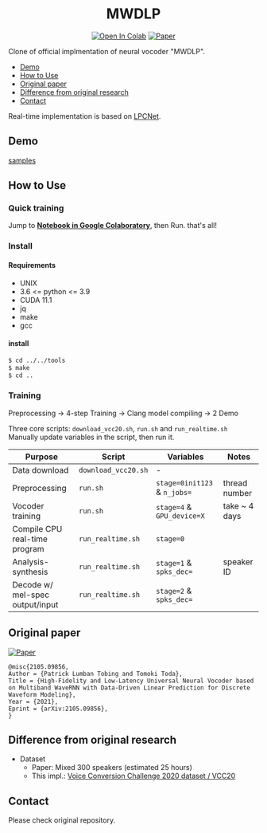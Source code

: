 <div align="center">

# MWDLP <!-- omit in toc -->
[![Open In Colab](https://colab.research.google.com/assets/colab-badge.svg)][notebook]
[![Paper](http://img.shields.io/badge/paper-arxiv.2105.09856-B31B1B.svg)][paper]  

</div>

Clone of official implmentation of neural vocoder "MWDLP".

<!-- generated by [Markdown All in One](https://marketplace.visualstudio.com/items?itemName=yzhang.markdown-all-in-one) -->
- [Demo](#demo)
- [How to Use](#how-to-use)
- [Original paper](#original-paper)
- [Difference from original research](#difference-from-original-research)
- [Contact](#contact)

Real-time implementation is based on [LPCNet](https://github.com/mozilla/LPCNet/).

## Demo
[samples](https://demo-mwdlp-interspeech2021.audioeval.net/)

## How to Use
### Quick training <!-- omit in toc -->
Jump to **[Notebook in Google Colaboratory][notebook]**, then Run. that's all!  

### Install <!-- omit in toc -->
#### Requirements
- UNIX
- 3.6 <= python <= 3.9
- CUDA 11.1
- jq
- make
- gcc

#### install
```bash
$ cd ../../tools
$ make
$ cd ..
```

### Training <!-- omit in toc -->
Preprocessing -> 4-step Training -> Clang model compiling -> 2 Demo  

Three core scripts: `download_vcc20.sh`, `run.sh` and `run_realtime.sh`  
Manually update variables in the script, then run it.  

| Purpose                          |       Script        |     Variables              | Notes           |
| -------------------------------- | ------------------- | -------------------------- |---------------- |
| Data download                    | `download_vcc20.sh` |    -                       |                 |
| Preprocessing                    | `run.sh`            | `stage=0init123` & `n_jobs=` | thread number |
| Vocoder training                 | `run.sh`            | `stage=4` & `GPU_device=X` | take ~ 4   days |
| Compile CPU real-time program    | `run_realtime.sh`   | `stage=0`                  |                 |
| Analysis-synthesis               | `run_realtime.sh`   | `stage=1` & `spks_dec=`    | speaker ID      |
| Decode w/ mel-spec output/input  | `run_realtime.sh`   | `stage=2` & `spks_dec=`    |                 |

<!-- ### Training Speed <!- omit in toc ->
3.37 [iter/sec] @ NVIDIA T4 Google Colaboratory (AMP+)
 -->
 
## Original paper
[![Paper](http://img.shields.io/badge/paper-arxiv.2105.09856-B31B1B.svg)][paper]  
<!-- https://arxiv2bibtex.org/?q=2105.09856&format=bibtex -->
```
@misc{2105.09856,
Author = {Patrick Lumban Tobing and Tomoki Toda},
Title = {High-Fidelity and Low-Latency Universal Neural Vocoder based on Multiband WaveRNN with Data-Driven Linear Prediction for Discrete Waveform Modeling},
Year = {2021},
Eprint = {arXiv:2105.09856},
}
```

[paper]:https://arxiv.org/abs/2105.09856
[notebook]:https://colab.research.google.com/github/tarepan/cyclevae-vc-neuralvoco/blob/master/egs/mwdlp_vcc20/MWDLP.ipynb

## Difference from original research
- Dataset
  - Paper: Mixed 300 speakers (estimated 25 hours)
  - This impl.: [Voice Conversion Challenge 2020 dataset / VCC20](http://vc-challenge.org/)

## Contact
Please check original repository.
